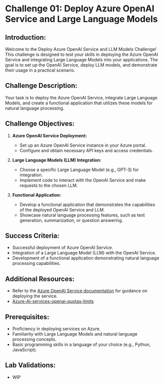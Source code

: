 # Challenge 01:  Deploy Azure OpenAI Service and Large Language Models 

## Introduction:

Welcome to the Deploy Azure OpenAI Service and LLM Models Challenge! This challenge is designed to test your skills in deploying the Azure OpenAI Service and integrating Large Language Models into your applications. The goal is to set up the OpenAI Service, deploy LLM models, and demonstrate their usage in a practical scenario.

## Challenge Description:

Your task is to deploy the Azure OpenAI Service, integrate Large Language Models, and create a functional application that utilizes these models for natural language processing.

## Challenge Objectives:

1. **Azure OpenAI Service Deployment:**
   - Set up an Azure OpenAI Service instance in your Azure portal.
   - Configure and obtain necessary API keys and access credentials.

2. **Large Language Models (LLM) Integration:**
   - Choose a specific Large Language Model (e.g., GPT-3) for integration.
   - Implement code to interact with the OpenAI Service and make requests to the chosen LLM.

3. **Functional Application:**
   - Develop a functional application that demonstrates the capabilities of the deployed OpenAI Service and LLM.
   - Showcase natural language processing features, such as text generation, summarization, or question answering.


## Success Criteria:

- Successful deployment of Azure OpenAI Service.
- Integration of a Large Language Model (LLM) with the OpenAI Service.
- Development of a functional application demonstrating natural language processing capabilities.

## Additional Resources:

- Refer to the [Azure OpenAI Service documentation](https://learn.microsoft.com/en-us/azure/ai-services/openai/) for guidance on deploying the service.
- [Azure-AI-services-openai-quotas-limits](https://learn.microsoft.com/en-us/azure/ai-services/openai/quotas-limits)


## Prerequisites:

- Proficiency in deploying services on Azure.
- Familiarity with Large Language Models and natural language processing concepts.
- Basic programming skills in a language of your choice (e.g., Python, JavaScript).

## Lab Validations: 

- WIP
